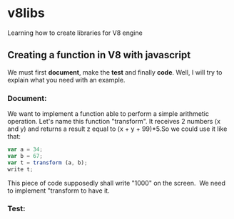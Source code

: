 # v8libs
Learning how to create libraries for V8 engine

## Creating a function in V8 with javascript

We must first __document__, make the __test__ and finally __code__.
Well, I will try to explain what you need with an example.

### Document:
We want to implement a function able to perform a simple arithmetic operation. 
Let's name this function "transform". It receives 2 numbers (x and y) and returns a result z equal to (x + y + 99)*5.So we could use it like that:

```javascript
var a = 34;
var b = 67;
var t = transform (a, b);
write t;
```

This piece of code supposedly shall write "1000" on the screen.  We need to implement "transform to have it.

### Test:
